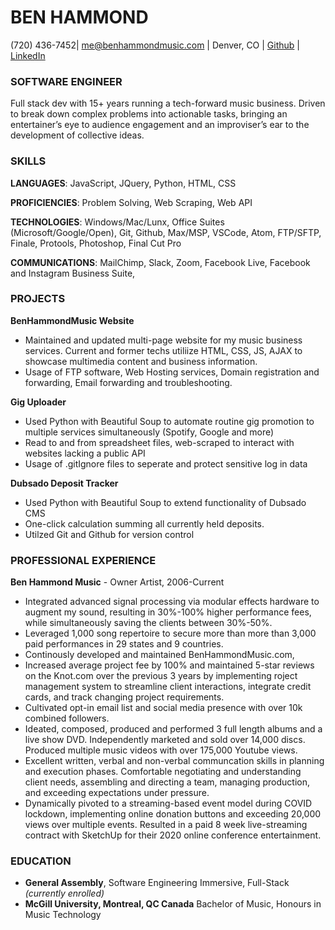 # BEN HAMMOND

(720) 436-7452| me@benhammondmusic.com | Denver, CO | [Github](github.com/benhammondmusic) | [LinkedIn](linkedin.com/in/benhammondmusic)

### SOFTWARE ENGINEER

Full stack dev with 15+ years running a tech-forward music business. Driven to break down complex problems into actionable tasks, bringing an entertainer’s eye to audience engagement and an improviser’s ear to the development of collective ideas.

### SKILLS

**LANGUAGES**: JavaScript, JQuery, Python, HTML, CSS

**PROFICIENCIES**: Problem Solving, Web Scraping, Web API

**TECHNOLOGIES**: Windows/Mac/Lunx, Office Suites (Microsoft/Google/Open), Git, Github, Max/MSP, VSCode, Atom, FTP/SFTP, Finale, Protools, Photoshop, Final Cut Pro

**COMMUNICATIONS**: MailChimp, Slack, Zoom, Facebook Live, Facebook and Instagram Business Suite,

### PROJECTS

**BenHammondMusic Website**

- Maintained and updated multi-page website for my music business services. Current and former techs utiliize HTML, CSS, JS, AJAX to showcase multimedia content and business information.
- Usage of FTP software, Web Hosting services, Domain registration and forwarding, Email forwarding and troubleshooting.

**Gig Uploader**

- Used Python with Beautiful Soup to automate routine gig promotion to multiple services simultaneously (Spotify, Google and more)
- Read to and from spreadsheet files, web-scraped to interact with websites lacking a public API
- Usage of .gitIgnore files to seperate and protect sensitive log in data

**Dubsado Deposit Tracker**

- Used Python with Beautiful Soup to extend functionality of Dubsado CMS
- One-click calculation summing all currently held deposits.
- Utilzed Git and Github for version control

### PROFESSIONAL EXPERIENCE

**Ben Hammond Music** - Owner Artist, 2006-Current

- Integrated advanced signal processing via modular effects hardware to augment my sound, resulting in 30%-100% higher performance fees, while simultaneously saving the clients between 30%-50%.
- Leveraged 1,000 song repertoire to secure more than more than 3,000 paid performances in 29 states and 9 countries.
- Continously developed and maintained BenHammondMusic.com,
- Increased average project fee by 100% and maintained 5-star reviews on the Knot.com over the previous 3 years by implementing roject management system to streamline client interactions, integrate credit cards, and track changing project requirements.
- Cultivated opt-in email list and social media presence with over 10k combined followers.
- Ideated, composed, produced and performed 3 full length albums and a live show DVD. Independently marketed and sold over 14,000 discs. Produced multiple music videos with over 175,000 Youtube views.
- Excellent written, verbal and non-verbal communcation skills in planning and execution phases. Comfortable negotiating and understanding client needs, assembling and directing a team, managing production, and exceeding expectations under pressure.
- Dynamically pivoted to a streaming-based event model during COVID lockdown, implementing online donation buttons and exceeding 20,000 views over multiple events. Resulted in a paid 8 week live-streaming contract with SketchUp for their 2020 online conference entertainment.

### EDUCATION

- **General Assembly**, Software Engineering Immersive, Full-Stack _(currently enrolled)_
- **McGill University, Montreal, QC Canada** Bachelor of Music, Honours in Music Technology

<!-- Concentration in Jazz Voice; 3.8 G.P.A. -->
<!-- ### Awards

McGill University
Dean's Honour List, Faculty of Music Award, Friends of Music Award, Outstanding Achievement in Music Technology

### Musical Activities

Sold-out performance at the Montreal International Jazz Festival with Effusion and Joel Miller.
Vice President of Administration, Arranger, Soloist, and Vocal Percussionist of Effusion A Cappella. Group has toured in Northeastern US and across Canada, including Festival 500 featuring Bobby McFerrin. New England ICCA Champions in 2004 and placed in the International Finals in New York City. Personally received ICCA Beatbox Award in 2003.
Recorded on Juno-nominated album “Maple Groove” by Ranee Lee on Justin Time Records. -->

